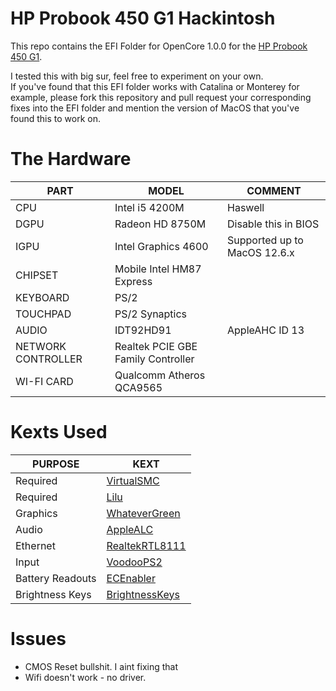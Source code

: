 # HP Probook 450 G1 Hackintosh

This repo contains the EFI Folder for OpenCore 1.0.0 for the [HP Probook 450 G1](https://support.hp.com/vn-en/document/c03963187).

I tested this with big sur, feel free to experiment on your own. <br>
If you've found that this EFI folder works with Catalina or Monterey for example, please fork this repository and pull request your corresponding fixes into the EFI folder and mention the version of MacOS that you've found this to work on.

# The Hardware

| PART               | MODEL                              | COMMENT                      |
|--------------------|------------------------------------|------------------------------|
| CPU                | Intel i5 4200M                     | Haswell                      |
| DGPU               | Radeon HD 8750M                    | Disable this in BIOS         |
| IGPU               | Intel Graphics 4600                | Supported up to MacOS 12.6.x |
| CHIPSET            | Mobile Intel HM87 Express          |                              |
| KEYBOARD           | PS/2                               |                              |
| TOUCHPAD           | PS/2 Synaptics                     |                              |
| AUDIO              | IDT92HD91                          | AppleAHC ID 13               |
| NETWORK CONTROLLER | Realtek PCIE GBE Family Controller |                              |
| WI-FI CARD         | Qualcomm Atheros QCA9565           |                              |

# Kexts Used

| PURPOSE          | KEXT                                                                                                                                          |
|------------------|-----------------------------------------------------------------------------------------------------------------------------------------------|
| Required         | [VirtualSMC](https://github.com/acidanthera/VirtualSMC/releases)                                                                              |
| Required         | [Lilu](https://github.com/acidanthera/Lilu/releases)                                                                                          |
| Graphics         | [WhateverGreen](https://github.com/acidanthera/WhateverGreen/releases)                                                                        |
| Audio            | [AppleALC](https://github.com/acidanthera/AppleALC/releases)                                                                                  |
| Ethernet         | [RealtekRTL8111](https://github.com/Mieze/RTL8111_driver_for_OS_X/releases)                                                                   |
| Input            | [VoodooPS2](https://github.com/acidanthera/VoodooPS2/releases)                                                                                |
| Battery Readouts | [ECEnabler](https://github.com/1Revenger1/ECEnabler/releases)                                                                                 |
| Brightness Keys  | [BrightnessKeys](https://github.com/acidanthera/BrightnessKeys/releases)                                                                      |

# Issues
 - CMOS Reset bullshit. I aint fixing that
 - Wifi doesn't work - no driver.